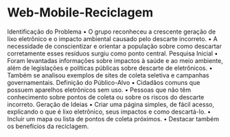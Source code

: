 # Web-Mobile-Reciclagem
Identificação do Problema 
• O grupo reconheceu a crescente geração de lixo eletrônico e o impacto 
ambiental causado pelo descarte incorreto. 
• A necessidade de conscientizar e orientar a população sobre como descartar 
corretamente esses resíduos surgiu como ponto central. 
Pesquisa Inicial 
• Foram levantadas informações sobre impactos à saúde e ao meio ambiente, 
além de legislações e políticas públicas sobre descarte de eletrônicos. 
• Também se analisou exemplos de sites de coleta seletiva e campanhas 
governamentais. 
Definição do Público-Alvo 
• Cidadãos comuns que possuem aparelhos eletrônicos sem uso. 
• Pessoas que não têm conhecimento sobre pontos de coleta ou sobre os riscos 
do descarte incorreto. 
Geração de Ideias 
• Criar uma página simples, de fácil acesso, explicando o que é lixo eletrônico, 
seus impactos e como descartá-lo. 
• Incluir um mapa ou lista de pontos de coleta próximos. 
• Destacar também os benefícios da reciclagem.
